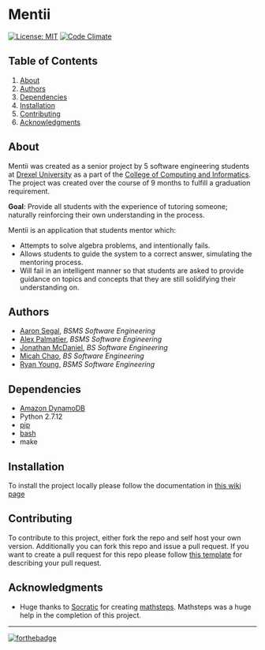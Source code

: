 # Mentii
[![License: MIT](https://img.shields.io/badge/License-MIT-yellow.svg)](https://opensource.org/licenses/MIT) [![Code Climate](https://codeclimate.com/github/mentii/mentii/badges/gpa.svg)](https://codeclimate.com/github/mentii/mentii)

## Table of Contents
1. [About](#about)
2. [Authors](#authors)
3. [Dependencies](#dependencies)
4. [Installation](#installation)
5. [Contributing](#contributing)
6. [Acknowledgments](#acknowledgments)

## About
Mentii was created as a senior project by 5 software engineering students at [Drexel University](https://drexel.edu) as a part of the [College of Computing and Informatics](https://cci.drexel.edu). The project was created over the course of 9 months to fulfill a graduation requirement.

__Goal__: Provide all students with the experience of tutoring someone; naturally reinforcing their own understanding in the process.

Mentii is an application that students mentor which:
- Attempts to solve algebra problems, and intentionally fails.
- Allows students to guide the system to a correct answer, simulating the mentoring process.
- Will fail in an intelligent manner so that students are asked to provide guidance on topics and concepts that they are still solidifying their understanding on.

## Authors
- [Aaron Segal](https://github.com/aaronmsegal), _BSMS Software Engineering_
- [Alex Palmatier](https://github.com/asp78), _BSMS Software Engineering_
- [Jonathan McDaniel](https://github.com/jonathanmcdaniel), _BS Software Engineering_
- [Micah Chao](https://github.com/smc395), _BS Software Engineering_
- [Ryan Young](https://github.com/RyanYoung25), _BSMS Software Engineering_

## Dependencies
- [Amazon DynamoDB](http://docs.aws.amazon.com/amazondynamodb/latest/developerguide/DynamoDBLocal.html)
- Python 2.7.12
- [pip](https://pypi.python.org/pypi/pip)
- [bash](https://www.gnu.org/software/bash/)
- make

## Installation
To install the project locally please follow the documentation in [this wiki page](https://github.com/mentii/mentii/wiki/Local-Development-Setup-for-Ubuntu)

## Contributing
To contribute to this project, either fork the repo and self host your own version. Additionally you can fork this repo and issue a pull request. If you want to create a pull request for this repo please follow [this template](https://github.com/mentii/mentii/wiki/Pull-Request-Process) for describing your pull request.

## Acknowledgments
- Huge thanks to [Socratic](https://socratic.org/) for creating [mathsteps](https://github.com/socraticorg/mathsteps). Mathsteps was a huge help in the completion of this project.

***

[![forthebadge](http://forthebadge.com/images/badges/contains-technical-debt.svg)](http://forthebadge.com)
